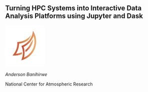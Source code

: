 
Turning HPC Systems into Interactive Data Analysis Platforms using Jupyter and Dask
------------------------------------------------------------------------------------

<img src="images/dask-logo.svg" width="25%"/>



*Anderson Banihirwe*

National Center for Atmospheric Research

 
